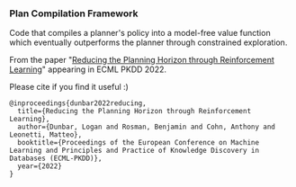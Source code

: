 ### Plan Compilation Framework

Code that compiles a planner's policy into a model-free value function which eventually outperforms the planner through constrained exploration.

From the paper "[Reducing the Planning Horizon through Reinforcement Learning](https://kclpure.kcl.ac.uk/portal/files/177884717/dunbar_ecml22.pdf)" appearing in ECML PKDD 2022.

Please cite if you find it useful :)

```
@inproceedings{dunbar2022reducing,
  title={Reducing the Planning Horizon through Reinforcement Learning},
  author={Dunbar, Logan and Rosman, Benjamin and Cohn, Anthony and Leonetti, Matteo},
  booktitle={Proceedings of the European Conference on Machine Learning and Principles and Practice of Knowledge Discovery in Databases (ECML-PKDD)},
  year={2022}
}
```
